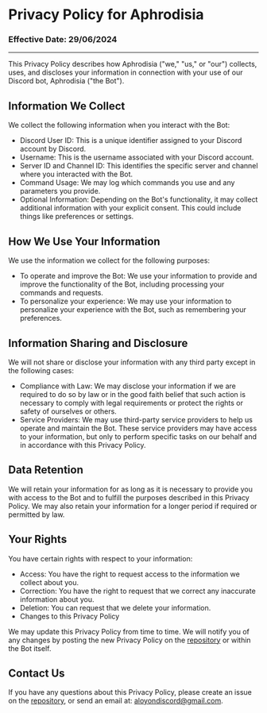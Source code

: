 # Privacy Policy for Aphrodisia
### Effective Date: 29/06/2024
---

This Privacy Policy describes how Aphrodisia ("we," "us," or "our") collects, uses, and discloses your information in connection with your use of our Discord bot, Aphrodisia ("the Bot").

## Information We Collect

We collect the following information when you interact with the Bot:

- Discord User ID: This is a unique identifier assigned to your Discord account by Discord.
- Username: This is the username associated with your Discord account.
- Server ID and Channel ID: This identifies the specific server and channel where you interacted with the Bot.
- Command Usage: We may log which commands you use and any parameters you provide.
- Optional Information: Depending on the Bot's functionality, it may collect additional information with your explicit consent. This could include things like preferences or settings.

## How We Use Your Information

We use the information we collect for the following purposes:

- To operate and improve the Bot: We use your information to provide and improve the functionality of the Bot, including processing your commands and requests.
- To personalize your experience: We may use your information to personalize your experience with the Bot, such as remembering your preferences.

## Information Sharing and Disclosure

We will not share or disclose your information with any third party except in the following cases:

- Compliance with Law: We may disclose your information if we are required to do so by law or in the good faith belief that such action is necessary to comply with legal requirements or protect the rights or safety of ourselves or others.
- Service Providers: We may use third-party service providers to help us operate and maintain the Bot. These service providers may have access to your information, but only to perform specific tasks on our behalf and in accordance with this Privacy Policy.

## Data Retention

We will retain your information for as long as it is necessary to provide you with access to the Bot and to fulfill the purposes described in this Privacy Policy. We may also retain your information for a longer period if required or permitted by law.

## Your Rights

You have certain rights with respect to your information:

- Access: You have the right to request access to the information we collect about you.
- Correction: You have the right to request that we correct any inaccurate information about you.
- Deletion: You can request that we delete your information.
- Changes to this Privacy Policy

We may update this Privacy Policy from time to time. We will notify you of any changes by posting the new Privacy Policy on the [repository](https://github.com/vishesh-varma/aphy-public/blob/main/privacypolicy.md) or within the Bot itself.

## Contact Us

If you have any questions about this Privacy Policy, please create an issue on the [repository](https://github.com/vishesh-varma/aphy-public/blob/main/privacypolicy.md), or send an email at: aloyondiscord@gmail.com.